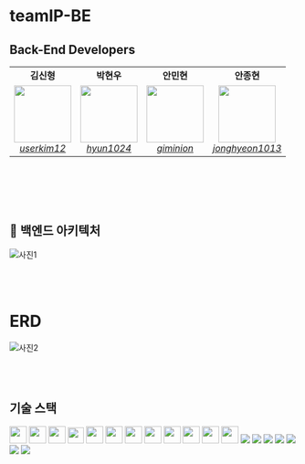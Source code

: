 # teamIP-BE

## Back-End Developers
<div align="center"> 
  <table>
     <tr align="center">
        <td>
           <B>김신형</B>
        </td>
        <td>
           <B>박현우</B>
        </td>
        <td>
           <B>안민현</B>
        </td>
        <td>
           <B>안종현</B>
        </td>
     </tr>
     <tr align="center">
        <td>
           <img src="https://avatars.githubusercontent.com/u/69836858?s=64&v=4?" width="100">
           <br>
           <a href="https://github.com/userkim12">
              <I>userkim12</I>
           </a>
        </td>
        <td>
           <img src="https://avatars.githubusercontent.com/u/133631600?s=64&v=4" width="100">
           <br>
           <a href="https://github.com/hyun1024">
              <I>hyun1024</I>
           </a>
        </td>
       <td>
           <img src="https://avatars.githubusercontent.com/u/132901903?s=64&v=4" width="100">
           <br>
           <a href="https://github.com/giminion">
              <I>giminion</I>
           </a>
      </td>
      <td>
         <img src="https://avatars.githubusercontent.com/u/134255943?s=64&v=4" width="100">
         <br>
         <a href="https://github.com/jonghyeon1013">
            <I>jonghyeon1013</I>
         </a>
      </td>
     </tr>
  </table>
</div>
</b></br></br></b></br></br>

## 🧩 백엔드 아키텍처
![사진1](https://img1.daumcdn.net/thumb/R1280x0/?scode=mtistory2&fname=https%3A%2F%2Fblog.kakaocdn.net%2Fdn%2FmnG2w%2FbtsrVq6yr7p%2FlpwUokXiBMgp5w3NYVVQ8K%2Fimg.png)
</b></br></br></b></br></br>
# ERD
![사진2](https://img1.daumcdn.net/thumb/R1280x0/?scode=mtistory2&fname=https%3A%2F%2Fblog.kakaocdn.net%2Fdn%2FBkQE2%2FbtsrVsQQRwL%2Fsxe2oJXbyPjW7OX1WqKkrk%2Fimg.png)
</b></br></br></b></br></br>
## 기술 스택
<img src="https://img.shields.io/badge/redis-%23DD0031.svg?&style=for-the-badge&logo=redis&logoColor=white" height="30"/> <img src="https://img.shields.io/badge/Spring_Boot-6DB33F?style=for-the-badge&logo=springboot&logoColor=white" height="30"/> <img src="https://img.shields.io/badge/Spring_Security-8A4182?style=for-the-badge&logo=Spring-Security&logoColor=white" height="30"/> <img src="https://img.shields.io/badge/JWT-000000?style=flat-square&logo=jsonwebtokens&logoColor=white" height="28"/> <img src="https://img.shields.io/badge/Spring_JPA-6DB33F?style=for-the-badge&logoColor=white" height="30"/> <img src="https://img.shields.io/badge/Query_DSL-2C5BB4?style=for-the-badge&logoColor=white" height="30"/>
<img src="https://img.shields.io/badge/AWS_EC2-FF9900?style=for-the-badge&logo=amazonec2&logoColor=white" height="30"/> <img src="https://img.shields.io/badge/AWS_S3-01CD3E?style=for-the-badge&logo=amazons3&logoColor=white" height="30"/> <img src="https://img.shields.io/badge/AWS_RDS-1428A0?style=for-the-badge&logo=amazonrds&logoColor=white" height="30"/> <img src="https://img.shields.io/badge/MySQL-005C84?style=for-the-badge&logo=mysql&logoColor=white" height="30"/> <img src="https://img.shields.io/badge/NGINX-009639?style=for-the-badge&logo=nginx&logoColor=white" height="30"/> <img src="https://img.shields.io/badge/Github_Actions-2088FF?style=for-the-badge&logo=githubactions&logoColor=white" height="30"/> <img src="https://img.shields.io/badge/git-F05032?style=for-the-badge&logo=git&logoColor=white"> <img src="https://img.shields.io/badge/gradle-02303A?style=for-the-badge&logo=gradle&logoColor=white"> <img src="https://img.shields.io/badge/socket.io-010101?style=for-the-badge&logo=socket.io&logoColor=white"> <img src="https://img.shields.io/badge/Junit5-25A162?style=for-the-badge&logo=junit5&logoColor=white">
<img src="https://img.shields.io/badge/UBUNTU-E95420?style=for-the-badge&logo=ubuntu&logoColor=white"> <img src="https://img.shields.io/badge/Swagger-85EA2D?style=for-the-badge&logo=swagger&logoColor=black"> <img src="https://img.shields.io/badge/Jmeter-D22128?style=for-the-badge&logo=apachejmeter&logoColor=white">
